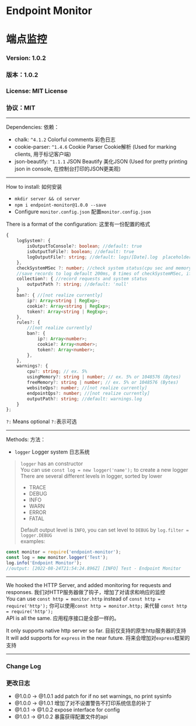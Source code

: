 # Endpoint Monitor
# 端点监控
### Version: 1.0.2
### 版本：1.0.2
### License: MIT License
### 协议：MIT
- - -
Dependencies: 依赖：  
- chalk: `^4.1.2` Colorful comments 彩色日志
- cookie-parser: `^1.4.6` Cookie Parser Cookie解析 (Used for marking clients, 用于标记客户端)
- json-beautify: `^1.1.1` JSON Beautify 美化JSON (Used for pretty printing json in console, 在控制台打印的JSON更美观)

- - -
How to install: 如何安装  
- `mkdir server && cd server`
- `npm i endpoint-monitor@1.0.0 --save`
- Configure `monitor.config.json` 配置`monitor.config.json`

There is a format of the configuration: 这里有一份配置的格式
```typescript
{
    logSystem?: {
        isOutputToConsole?: boolean; //default: true
        isOutputToFile?: boolean; //default: true
        logOutputFile?: string; //default: logs/[Date].log  placeholders: [Date] [Hour] [Minute]
    },
    checkSystemMSec ?: number; //check system status(cpu sec and memory usage) per ms, default: 25
    //save records to log default 200ms, 8 times of checkSystemMSec, if no warnings
    collection?: { //record requests and system status
        outputPath ?: string; //default: 'null'
    }
    ban?: { //[not realize currently]
        ip?: Array<string | RegExp>;
        cookie?: Array<string | RegExp>;
        token?: Array<string | RegExp>;
    },
    rules?: {
        //[not realize currently]
        ban?: {
            ip?: Array<number>;
            cookie?: Array<number>;
            token?: Array<number>;
        },
    },
    warnings?: {
        cpu?: string; // ex. 5%
        usingMemory?: string | number; // ex. 5% or 1048576 (Bytes)
        freeMemory?: string | number; // ex. 5% or 1048576 (Bytes)
        websiteQps?: number; //[not realize currently]
        endpointQps?: number; //[not realize currently]
        outputPath?: string; //default: warnings.log
    }
};
```
`?:` Means optional `?:`表示可选
- - - 
Methods: 方法：   
- `logger` Logger system 日志系统
> `logger` has an constructor  
> You can use `const log = new logger('name');` to create a new logger  
> There are several different levels in logger, sorted by lower  
> - TRACE
> - DEBUG
> - INFO
> - WARN
> - ERROR
> - FATAL
>
> Default output level is `INFO`, you can set level to `DEBUG` by `log.filter = logger.DEBUG`  
> examples:
```javascript
const monitor = require('endpoint-monitor');
const log = new monitor.logger('Test');
log.info('Endpoint Monitor');
//output: [2022-08-24T21:54:24.896Z] [INFO] Test - Endpoint Monitor
```
- - -
We hooked the HTTP Server, and added monitoring for requests and responses. 我们对HTTP服务器做了钩子，增加了对请求和响应的监控  
You can use `const http = monitor.http` instead of `const http = require('http');` 你可以使用`const http = monitor.http;` 来代替 `const http = require('http');`  
API is all the same. 应用程序接口是全部一样的。  

It only supports native http server so far. 目前仅支持的原生http服务器的支持  
It will add supports for `express` in the near future. 将来会增加对`express`框架的支持  
- - -
### Change Log
### 更改日志
- @1.0.0 -> @1.0.1 add patch for if no set warnings, no print sysinfo
- @1.0.0 -> @1.0.1 增加了对不设置警告不打印系统信息的补丁
- @1.0.1 -> @1.0.2 expose interface for config
- @1.0.1 -> @1.0.2 暴露获得配置文件的api